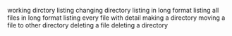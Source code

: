working dirctory
listing
changing directory
listing in long format
listing all files in long format
listing every file with detail
making a directory
moving a file to other directory
deleting a file
deleting a directory
